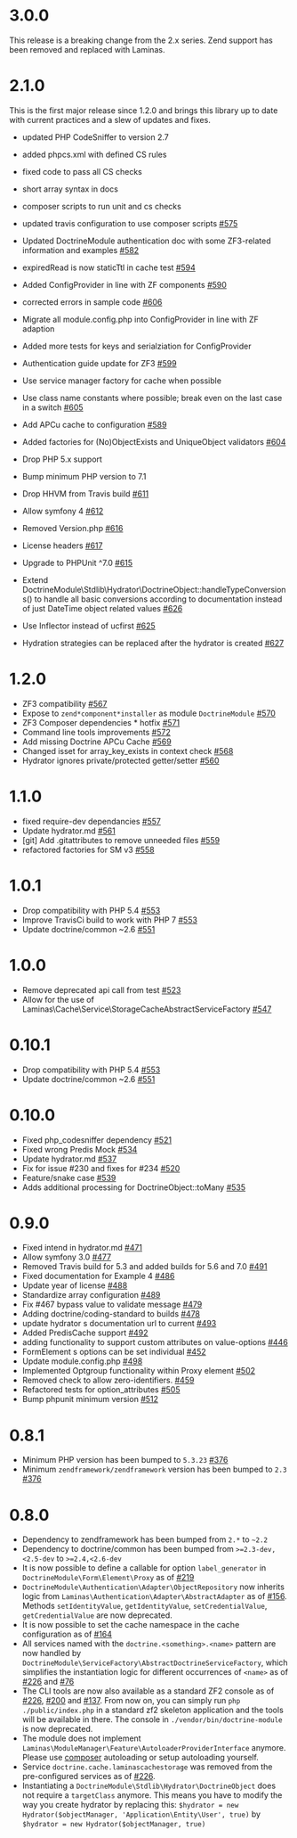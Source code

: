 # 3.0.0
This release is a breaking change from the 2.x series.  Zend support has been removed and replaced with Laminas.

# 2.1.0
This is the first major release since 1.2.0 and brings this library up to date
with current practices and a slew of updates and fixes.
* updated PHP CodeSniffer to version 2.7
* added phpcs.xml with defined CS rules
* fixed code to pass all CS checks
* short array syntax in docs
* composer scripts to run unit and cs checks
* updated travis configuration to use composer scripts [#575](https://github.com/doctrine/DoctrineModule/pull/575)
* Updated DoctrineModule authentication doc with some ZF3-related information and examples [#582](https://github.com/doctrine/DoctrineModule/pull/582)
* expiredRead is now staticTtl in cache test [#594](https://github.com/doctrine/DoctrineModule/pull/594)
* Added ConfigProvider in line with ZF components [#590](https://github.com/doctrine/DoctrineModule/pull/590)
* corrected errors in sample code [#606](https://github.com/doctrine/DoctrineModule/pull/606)
* Migrate all module.config.php into ConfigProvider in line with ZF adaption
* Added more tests for keys and serialziation for ConfigProvider
* Authentication guide update for ZF3 [#599](https://github.com/doctrine/DoctrineModule/pull/599)
* Use service manager factory for cache when possible
* Use class name constants where possible; break even on the last case in a switch [#605](https://github.com/doctrine/DoctrineModule/pull/605)
* Add APCu cache to configuration [#589](https://github.com/doctrine/DoctrineModule/pull/589)
* Added factories for (No)ObjectExists and UniqueObject validators [#604](https://github.com/doctrine/DoctrineModule/pull/604)
* Drop PHP 5.x support
* Bump minimum PHP version to 7.1
* Drop HHVM from Travis build [#611](https://github.com/doctrine/DoctrineModule/pull/611)
* Allow symfony 4 [#612](https://github.com/doctrine/DoctrineModule/pull/612)
* Removed Version.php [#616](https://github.com/doctrine/DoctrineModule/pull/616)

* License headers [#617](https://github.com/doctrine/DoctrineModule/pull/617)
* Upgrade to PHPUnit ^7.0 [#615](https://github.com/doctrine/DoctrineModule/pull/615/commits)
* Extend DoctrineModule\Stdlib\Hydrator\DoctrineObject::handleTypeConversions() to handle all basic conversions according to documentation instead of just DateTime object related values [#626](https://github.com/doctrine/DoctrineModule/pull/626/commits)
* Use Inflector instead of ucfirst [#625](https://github.com/doctrine/DoctrineModule/pull/625/commits)
* Hydration strategies can be replaced after the hydrator is created [#627](https://github.com/doctrine/DoctrineModule/pull/627/commits)

# 1.2.0
* ZF3 compatibility [#567](https://github.com/pull/567)
* Expose to `zend*component*installer` as module `DoctrineModule` [#570](https://github.com/pull/570)
* ZF3 Composer dependencies * hotfix [#571](https://github.com/pull/571)
* Command line tools improvements [#572](https://github.com/pull/572)
* Add missing Doctrine APCu Cache [#569](https://github.com/pull/569)
* Changed isset for array_key_exists in context check [#568](https://github.com/pull/568)
* Hydrator ignores private/protected getter/setter [#560](https://github.com/pull/560)

# 1.1.0
 * fixed require-dev dependancies [#557](https://github.com/doctrine/DoctrineModule/pull/557)
 * Update hydrator.md [#561](https://github.com/doctrine/DoctrineModule/pull/561)
 * [git] Add .gitattributes to remove unneeded files [#559](https://github.com/doctrine/DoctrineModule/pull/559)
 * refactored factories for SM v3 [#558](https://github.com/doctrine/DoctrineModule/pull/558)

# 1.0.1

 * Drop compatibility with PHP 5.4 [#553](https://github.com/doctrine/DoctrineModule/pull/553)
 * Improve TravisCi build to work with PHP 7 [#553](https://github.com/doctrine/DoctrineModule/pull/553)
 * Update doctrine/common ~2.6 [#551](https://github.com/doctrine/DoctrineModule/pull/551)

# 1.0.0

 * Remove deprecated api call from test [#523](https://github.com/doctrine/DoctrineModule/pull/523)
 * Allow for the use of Laminas\Cache\Service\StorageCacheAbstractServiceFactory [#547](https://github.com/doctrine/DoctrineModule/pull/547)

# 0.10.1

 * Drop compatibility with PHP 5.4 [#553](https://github.com/doctrine/DoctrineModule/pull/553)
 * Update doctrine/common ~2.6 [#551](https://github.com/doctrine/DoctrineModule/pull/551)

# 0.10.0

 * Fixed php_codesniffer dependency [#521](https://github.com/doctrine/DoctrineModule/pull/521)
 * Fixed wrong Predis Mock [#534](https://github.com/doctrine/DoctrineModule/pull/534)
 * Update hydrator.md [#537](https://github.com/doctrine/DoctrineModule/pull/537)
 * Fix for issue #230 and  fixes for #234 [#520](https://github.com/doctrine/DoctrineModule/pull/520)
 * Feature/snake case [#539](https://github.com/doctrine/DoctrineModule/pull/539)
 * Adds additional processing for DoctrineObject::toMany [#535](https://github.com/doctrine/DoctrineModule/pull/535)

# 0.9.0

 * Fixed intend in hydrator.md [#471](https://github.com/doctrine/DoctrineModule/pull/471)
 * Allow symfony 3.0 [#477](https://github.com/doctrine/DoctrineModule/pull/477)
 * Removed Travis build for 5.3 and added builds for 5.6 and 7.0 [#491](https://github.com/doctrine/DoctrineModule/pull/491)
 * Fixed documentation for Example 4 [#486](https://github.com/doctrine/DoctrineModule/pull/486)
 * Update year of license [#488](https://github.com/doctrine/DoctrineModule/pull/488)
 * Standardize array configuration [#489](https://github.com/doctrine/DoctrineModule/pull/489)
 * Fix #467 bypass value to validate message [#479](https://github.com/doctrine/DoctrineModule/pull/479)
 * Adding doctrine/coding-standard to builds [#478](https://github.com/doctrine/DoctrineModule/pull/478)
 * update hydrator s documentation url to current [#493](https://github.com/doctrine/DoctrineModule/pull/493)
 * Added PredisCache support [#492](https://github.com/doctrine/DoctrineModule/pull/492)
 * adding functionality to support custom attributes on value-options [#446](https://github.com/doctrine/DoctrineModule/pull/446)
 * FormElement s options can be set individual [#452](https://github.com/doctrine/DoctrineModule/pull/452)
 * Update module.config.php [#498](https://github.com/doctrine/DoctrineModule/pull/498)
 * Implemented Optgroup functionality within Proxy element [#502](https://github.com/doctrine/DoctrineModule/pull/502)
 * Removed check to allow zero-identifiers. [#459](https://github.com/doctrine/DoctrineModule/pull/459)
 * Refactored tests for option_attributes [#505](https://github.com/doctrine/DoctrineModule/pull/505)
 * Bump phpunit minimum version [#512](https://github.com/doctrine/DoctrineModule/pull/512)

# 0.8.1

 * Minimum PHP version has been bumped to `5.3.23` [#376](https://github.com/doctrine/DoctrineModule/pull/376)
 * Minimum `zendframework/zendframework` version has been bumped to `2.3` [#376](https://github.com/doctrine/DoctrineModule/pull/376)

# 0.8.0

 * Dependency to zendframework has been bumped from `2.*` to `~2.2`
 * Dependency to doctrine/common has been bumped from `>=2.3-dev,<2.5-dev` to `>=2.4,<2.6-dev`
 * It is now possible to define a callable for option `label_generator` in `DoctrineModule\Form\Element\Proxy`
   as of [#219](https://github.com/doctrine/DoctrineModule/pull/219)
 * `DoctrineModule\Authentication\Adapter\ObjectRepository` now inherits logic from
   `Laminas\Authentication\Adapter\AbstractAdapter` as of [#156](https://github.com/doctrine/DoctrineModule/pull/156).
   Methods `setIdentityValue`, `getIdentityValue`, `setCredentialValue`, `getCredentialValue` are now deprecated.
 * It is now possible to set the cache namespace in the cache configuration as
   of [#164](https://github.com/doctrine/DoctrineModule/pull/164)
 * All services named with the `doctrine.<something>.<name>` pattern are now handled by
   `DoctrineModule\ServiceFactory\AbstractDoctrineServiceFactory`, which simplifies the instantiation
   logic for different occurrences of `<name>` as of
   [#226](https://github.com/doctrine/DoctrineModule/pull/226) and
   [#76](https://github.com/doctrine/DoctrineModule/pull/76)
 * The CLI tools are now also available as a standard ZF2 console as of
   [#226](https://github.com/doctrine/DoctrineModule/pull/226),
   [#200](https://github.com/doctrine/DoctrineModule/pull/200) and
   [#137](https://github.com/doctrine/DoctrineModule/pull/137). From now on, you can simply run
   `php ./public/index.php` in a standard zf2 skeleton application and the tools will be available
   in there. The console in `./vendor/bin/doctrine-module` is now deprecated.
 * The module does not implement `Laminas\ModuleManager\Feature\AutoloaderProviderInterface` anymore.
   Please use [composer](http://getcomposer.org/) autoloading or setup autoloading yourself.
 * Service `doctrine.cache.laminascachestorage` was removed from the pre-configured services as of
   [#226](https://github.com/doctrine/DoctrineModule/pull/226).
 * Instantiating a `DoctrineModule\Stdlib\Hydrator\DoctrineObject` does not require a
   `targetClass` anymore. This means you have to modify the way you create hydrator
   by replacing this: `$hydrator = new Hydrator($objectManager, 'Application\Entity\User', true)` by
   `$hydrator = new Hydrator($objectManager, true)`
